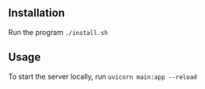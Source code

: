 ## Installation
Run the program `./install.sh`

## Usage
To start the server locally, run `uvicorn main:app --reload`
